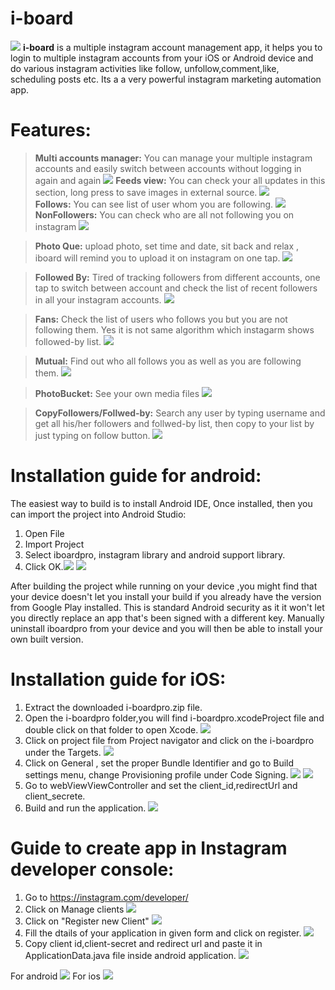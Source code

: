 # i-board
![](http://i.imgur.com/W1zWB5O.png)
**i-board** is a multiple instagram account management app, it helps you to login to multiple instagram accounts from your  iOS or Android device and do various instagram activities like follow, unfollow,comment,like, scheduling posts etc. Its a a very powerful instagram marketing automation app.

Features:
============================

> **Multi accounts manager:** You can manage your multiple instagram accounts and easily switch between accounts without logging in again and again        ![](http://i.imgur.com/1bAINYl.png)
> **Feeds view:** You can check your all updates in this section, long press to save images in external source. ![](http://i.imgur.com/rjlzCT3.png)            
>**Follows:** You can see list of user whom you are following. ![](http://i.imgur.com/f2FfDpY.png) 
> **NonFollowers:** You can check who are all not following you on instagram ![](http://i.imgur.com/iW4oTZ9.png)

> **Photo Que:** upload photo, set time and date, sit back and relax , iboard will remind you to upload it on instagram on one tap. ![](http://i.imgur.com/epXonbP.png) 

> **Followed By:** Tired of tracking followers  from different accounts, one tap to switch between account and check the list of recent followers in all your instagram accounts. ![](http://i.imgur.com/g2knrj7.png) 

>**Fans:** Check the list of users who follows you but you are not following them. Yes it is not same algorithm  which instagarm shows followed-by list. ![](http://i.imgur.com/DcuhJQS.png) 

>**Mutual:** Find out who all follows you as well as you are following them. ![](http://i.imgur.com/na9FIg9.png) 
 
>**PhotoBucket:** See your own media files ![](http://i.imgur.com/0Kozy83.png) 

>**CopyFollowers/Follwed-by:**  Search any user by typing username and get all his/her followers and follwed-by list, then copy to your list by just typing on follow button. ![](http://i.imgur.com/mIoxgMa.png)



Installation guide for android:
============================

The easiest way to build is to install Android IDE, Once installed, then you can import the project into Android Studio:
1. Open File
2.	Import Project
3.	Select iboardpro, instagram library and android support library.
4.	Click OK.![](http://i.imgur.com/d3v3MIJ.png)  ![](http://i.imgur.com/nUBibNz.png)
   


 
 After building the project while running on your device ,you might find that your device doesn't let you install your build if you already have the version from Google Play installed. This is standard Android security as it it won't let you directly replace an app that's been signed with a different key. Manually uninstall iboardpro from your device and you will then be able to install your own built version.
 
 Installation guide for iOS:
============================

1. Extract the downloaded i-boardpro.zip file.
2. Open the i-boardpro folder,you will find i-boardpro.xcodeProject file and double click on that folder to open Xcode. ![](http://i.imgur.com/lpEMsn2.png)
3. Click on project file from Project navigator and click on the i-boardpro under the Targets. ![](http://i.imgur.com/aAnc59y.png) 
4. Click on General , set the proper Bundle Identifier and go to Build settings menu, change Provisioning profile under Code Signing. ![](http://i.imgur.com/YrlK4kv.png) ![](http://i.imgur.com/Ko7cI1i.png)
5. Go to webViewViewController and set the client_id,redirectUrl and client_secrete. 
6. Build and run the application. ![](http://i.imgur.com/wJZCtRk.png) 



Guide to create app in Instagram developer console:
==================================================
1. Go to https://instagram.com/developer/
2. Click on Manage clients  ![](http://i.imgur.com/ya3i3O5.png)
3. Click on "Register new Client" ![](http://i.imgur.com/xsoZnHQ.png)
4. Fill the dtails of your application in given form and click on register. ![](http://i.imgur.com/P86z2to.png)
5. Copy client id,client-secret and redirect url and paste it in ApplicationData.java file inside android application.
   ![](http://i.imgur.com/NVlwoNu.png)

For android
   ![](http://i.imgur.com/COH5zJP.png) 
For ios
![](http://i.imgur.com/VA0xEav.png)

